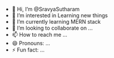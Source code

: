 - 👋 Hi, I’m @SravyaSutharam
- 👀 I’m interested in Learning new things
- 🌱 I’m currently learning MERN stack
- 💞️ I’m looking to collaborate on ...
- 📫 How to reach me ...
- 😄 Pronouns: ...
- ⚡ Fun fact: ...

<!---
SravyaSutharam/SravyaSutharam is a ✨ special ✨ repository because its `README.md` (this file) appears on your GitHub profile.
You can click the Preview link to take a look at your changes.
--->
